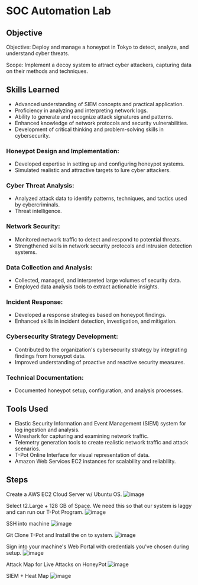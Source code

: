 # SOC Automation Lab

## Objective

Objective: Deploy and manage a honeypot in Tokyo to detect, analyze, and understand cyber threats.

Scope: Implement a decoy system to attract cyber attackers, capturing data on their methods and techniques.

## Skills Learned

- Advanced understanding of SIEM concepts and practical application.
- Proficiency in analyzing and interpreting network logs.
- Ability to generate and recognize attack signatures and patterns.
- Enhanced knowledge of network protocols and security vulnerabilities.
- Development of critical thinking and problem-solving skills in cybersecurity.

### Honeypot Design and Implementation:

- Developed expertise in setting up and configuring honeypot systems.
- Simulated realistic and attractive targets to lure cyber attackers.

### Cyber Threat Analysis:

- Analyzed attack data to identify patterns, techniques, and tactics used by cybercriminals.
- Threat intelligence.
  
### Network Security:

- Monitored network traffic to detect and respond to potential threats.
- Strengthened skills in network security protocols and intrusion detection systems.

### Data Collection and Analysis:

- Collected, managed, and interpreted large volumes of security data.
- Employed data analysis tools to extract actionable insights.

### Incident Response:

- Developed a response strategies based on honeypot findings.
- Enhanced skills in incident detection, investigation, and mitigation.

### Cybersecurity Strategy Development:

- Contributed to the organization's cybersecurity strategy by integrating findings from honeypot data.
- Improved understanding of proactive and reactive security measures.

### Technical Documentation:

- Documented honeypot setup, configuration, and analysis processes.

## Tools Used

- Elastic Security Information and Event Management (SIEM) system for log ingestion and analysis.
- Wireshark for capturing and examining network traffic.
- Telemetry generation tools to create realistic network traffic and attack scenarios.
- T-Pot Online Interface for visual representation of data.
- Amazon Web Services EC2 instances for scalability and reliability.

## Steps

Create a AWS EC2 Cloud Server w/ Ubuntu OS.
![image](https://github.com/NotArtwork/TokyoHoneyPot/assets/105832230/4d4a5360-89c3-43b9-8694-ed47ac75b6ec)

Select t2.Large + 128 GB of Space. We need this so that our system is laggy and can run our T-Pot Program.
![image](https://github.com/NotArtwork/TokyoHoneyPot/assets/105832230/494a9b7c-6146-43f7-ac0f-3aa98651d071)

SSH into machine
![image](https://github.com/NotArtwork/TokyoHoneyPot/assets/105832230/96f8be44-23b6-4345-b735-719d7f88fedd)

Git Clone T-Pot and Install the on to system.
![image](https://github.com/NotArtwork/TokyoHoneyPot/assets/105832230/ef1de388-5185-4564-a769-2980a86980dd)

Sign into your machine's Web Portal with credentials you've chosen during setup. 
![image](https://github.com/NotArtwork/TokyoHoneyPot/assets/105832230/c62a41a2-a855-42e5-bece-64ed0044a2b3)

Attack Map for Live Attacks on HoneyPot
![image](https://github.com/NotArtwork/TokyoHoneyPot/assets/105832230/50facd35-ccf6-42bf-9cc5-5d6e84ac6dd5)

SIEM + Heat Map
![image](https://github.com/NotArtwork/TokyoHoneyPot/assets/105832230/4c78c9f9-2fd0-4305-a1ce-707249b51267)
